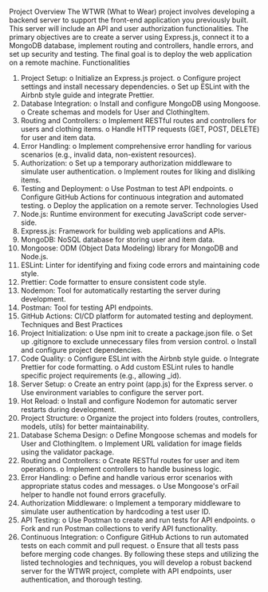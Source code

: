 Project Overview
The WTWR (What to Wear) project involves developing a backend server to support the front-end application you previously built. This server will include an API and user authorization functionalities. The primary objectives are to create a server using Express.js, connect it to a MongoDB database, implement routing and controllers, handle errors, and set up security and testing. The final goal is to deploy the web application on a remote machine.
Functionalities

1. Project Setup:
   o Initialize an Express.js project.
   o Configure project settings and install necessary dependencies.
   o Set up ESLint with the Airbnb style guide and integrate Prettier.
2. Database Integration:
   o Install and configure MongoDB using Mongoose.
   o Create schemas and models for User and ClothingItem.
3. Routing and Controllers:
   o Implement RESTful routes and controllers for users and clothing items.
   o Handle HTTP requests (GET, POST, DELETE) for user and item data.
4. Error Handling:
   o Implement comprehensive error handling for various scenarios (e.g., invalid data, non-existent resources).
5. Authorization:
   o Set up a temporary authorization middleware to simulate user authentication.
   o Implement routes for liking and disliking items.
6. Testing and Deployment:
   o Use Postman to test API endpoints.
   o Configure GitHub Actions for continuous integration and automated testing.
   o Deploy the application on a remote server.
   Technologies Used
7. Node.js: Runtime environment for executing JavaScript code server-side.
8. Express.js: Framework for building web applications and APIs.
9. MongoDB: NoSQL database for storing user and item data.
10. Mongoose: ODM (Object Data Modeling) library for MongoDB and Node.js.
11. ESLint: Linter for identifying and fixing code errors and maintaining code style.
12. Prettier: Code formatter to ensure consistent code style.
13. Nodemon: Tool for automatically restarting the server during development.
14. Postman: Tool for testing API endpoints.
15. GitHub Actions: CI/CD platform for automated testing and deployment.
    Techniques and Best Practices
16. Project Initialization:
    o Use npm init to create a package.json file.
    o Set up .gitignore to exclude unnecessary files from version control.
    o Install and configure project dependencies.
17. Code Quality:
    o Configure ESLint with the Airbnb style guide.
    o Integrate Prettier for code formatting.
    o Add custom ESLint rules to handle specific project requirements (e.g., allowing \_id).
18. Server Setup:
    o Create an entry point (app.js) for the Express server.
    o Use environment variables to configure the server port.
19. Hot Reload:
    o Install and configure Nodemon for automatic server restarts during development.
20. Project Structure:
    o Organize the project into folders (routes, controllers, models, utils) for better maintainability.
21. Database Schema Design:
    o Define Mongoose schemas and models for User and ClothingItem.
    o Implement URL validation for image fields using the validator package.
22. Routing and Controllers:
    o Create RESTful routes for user and item operations.
    o Implement controllers to handle business logic.
23. Error Handling:
    o Define and handle various error scenarios with appropriate status codes and messages.
    o Use Mongoose's orFail helper to handle not found errors gracefully.
24. Authorization Middleware:
    o Implement a temporary middleware to simulate user authentication by hardcoding a test user ID.
25. API Testing:
    o Use Postman to create and run tests for API endpoints.
    o Fork and run Postman collections to verify API functionality.
26. Continuous Integration:
    o Configure GitHub Actions to run automated tests on each commit and pull request.
    o Ensure that all tests pass before merging code changes.
    By following these steps and utilizing the listed technologies and techniques, you will develop a robust backend server for the WTWR project, complete with API endpoints, user authentication, and thorough testing.
